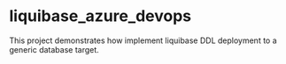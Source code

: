 # liquibase_azure_devops
This project demonstrates how implement liquibase DDL deployment to a generic database target.
